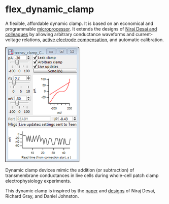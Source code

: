 # flex_dynamic_clamp
A flexible, affordable dynamic clamp. It is based on an economical and programmable [microprocessor](https://www.pjrc.com/store/teensy36.html). It extends the designs of [Niraj Desai and colleagues](http://dynamicclamp.com/) by allowing arbitrary conductance waveforms and current-voltage relations, [active electrode compensation](https://www.sciencedirect.com/science/article/pii/S0896627308005394), and automatic calibration.

![](guiImage.png)

Dynamic clamp devices mimic the addition (or subtraction) of transmembrane conductances in live cells during whole-cell patch clamp electrophysiology experiments.

This dynamic clamp is inspired by the [paper](http://www.eneuro.org/content/4/5/ENEURO.0250-17.2017) and [designs](http://dynamicclamp.com/) of Niraj Desai, Richard Gray, and Daniel Johnston.
